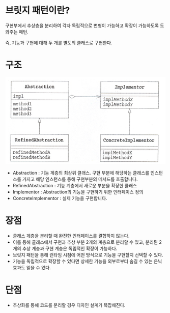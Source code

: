 # 브릿지 패턴이란?
구현부에서 추상층을 분리하여 각자 독립적으로 변형이 가능하고 확장이 가능하도록 도와주는 패턴.

즉, 기능과 구현에 대해 두 개를 별도의 클래스로 구현한다.

# 구조
![img.png](img.png)
- Abstraction : 기능 계층의 최상위 클래스. 구현 부분에 해당하는 클래스를 인스턴스를 가지고 해당 인스턴스를 통해 구현부분의 메서드를 호출합니다.
- RefinedAbstraction : 기능 계층에서 새로운 부분을 확장한 클래스
- Implementor : Abstraction의 기능을 구현하기 위한 인터페이스 정의
- ConcreteImplementor : 실제 기능을 구현합니다.

# 장점
- 클래스 계층을 분리할 때 완전한 인터페이스를 결합하지 않는다.
- 이를 통해 클래스에서 구현과 추상 부분 2개의 계층으로 분리할 수 있고, 분리된 2개의 추상 계층과 구현 계층은 독립적인 확장이 가능하다.
- 브릿지 패턴을 통해 런타임 시점에 어떤 방식으로 기능을 구현할지 선택할 수 있다.
- 기능을 독립적으로 확장할 수 있다면 상세한 기능을 외부로부터 숨길 수 있는 은닉 효과도 얻을 수 있다.
# 단점
- 추상화를 통해 코드를 분리할 경우 디자인 설계가 복잡해진다.
